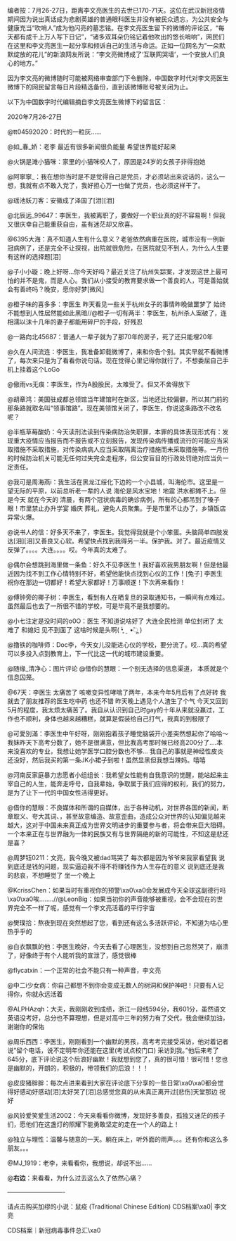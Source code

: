 编者按：7月26-27日，距离李文亮医生的去世已170-71天。这位在武汉新冠疫情期间因为说出真话成为悲剧英雄的普通眼科医生并没有被民众遗忘，为公共安全与健康充当“吹哨人”成为他闪亮的墓志铭。在李文亮医生留下的微博的评论区，“每天都有成千上万人写下日记”，“诸多双耳朵仍铭记着他吹出的悠长哨响”，网民们在这里和李文亮医生一起分享和倾诉自己的生活与命运。正如一位网名为“一朵默默绽放的花儿”的新浪网友所说：“李文亮微博成了‘互联网哭墙’，一个安放人们良心的地方。”

因为李文亮的微博随时可能被网络审查部门下令删除，中国数字时代对李文亮医生微博下的网民留言每日片段精选备份，直到该微博账号被关闭为止。 

以下为中国数字时代编辑摘自李文亮医生微博下的留言区：

2020年7月26-27日

@tt04592020：时代的一粒灰……

@如_春_娇：老李 最近有很多新闻很负能量 希望世界能好起来

@火锅是滩小猫咪：家里的小猫咪咬人了，原因是24岁的女孩子非得抱她

@阿寧寧_：我在想你当时是不是觉得自己是党员，才必须站出来说话的，这么一想，我就有点不敢入党了，我好担心万一也做了党员，也必须这样干了。

@瑶池妖刀客：安徽成了泽国了[泪][泪]

@北辰远_99647：李医生，我被离职了，要做好一个职业真的好不容易啊！但我又很庆幸自己能重获自由，虽有迷茫却又欣喜。

@6395大海：真不知道人生有什么意义？老爸依然病重在医院，城市没有一例新冠病例了，还是完全不让探视，出院就很危险，在医院就见不到人，为什么人生要有这样的选择题[泪]

@子小小璇：晚上好呀…你今天好吗？最近关注了杭州失踪案，才发现这世上最可怕的并不是鬼，而是人心。我们从小接受的教育要求做一个善良的人，可是善始就会有善终吗？晚安，愿你好梦[微风]

@橙子味的喜多多：李医生 昨天看见一些关于杭州女子的事情昨晚做噩梦了 始终不能想到人性居然能如此黑暗//@橙子一切有两半：李医生，杭州杀人案破了，连相濡以沫十几年的妻子都能用碎尸的手段，好残忍

@一路向北45687：普通人一辈子就为了那70年的房子，死了还只能埋20年

@久在人间流连：李医生，我准备卸载微博了，来和你告个别。其实早就不看微博了，每次来只是为了看看你说句话。现在觉得心里记得你就行了，不想委屈自己手机上挂着这个LoGo

@傲雨vs无痕：李医生，作为A股股民，太难受了。但又不舍得放下

@胡章鸿：美国驻成都总领馆当年建馆时在新区，当地还比较偏僻，所以其门前的那条路就取名叫“领事馆路”。现在美领馆关闭了，李医生，你说这条路改不改名呢？

@半瓶草莓酸奶：今天读刑法读到传染病防治失职罪，本罪的具体表现形式有：发现重大疫情应当报告而不报告或不立刻报告，发现传染病传播或流行的可能应当采取措施不采取措施，对传染病病人应当采取隔离治疗措施而未采取措施等。一月份的时候防治机关可能无任何过失完全走程序，但公安盲目的行政处罚绝对应当负一定责任。

@我可是周海燕i：我生活在黑龙江绥化下边的一个小县城，叫海伦市。这里是一望无际的平原，以前总听老一辈的人说 海伦是风水宝地！地震 洪水都摊不上。但是今天 就在今天的 清晨，有两个冠状病毒的确诊病例，所有的心都吊到了嗓子眼！市里禁止办升学宴 婚庆 葬礼，避免人员聚集。于是市里不让办了，乡镇饭店异常火爆。

@说书人的信：好多天不来了，李医生。我觉得我就是个小笨蛋。头脑简单四肢发达[泪][泪]又善良又心软。希望快点找到我得另一半。保护我。对了。最近疫情又反弹了。。。。大连。。。。哎。今年真的太难了。

@偶尔会想跳到海里做一条鱼：好久不见李医生！我好喜欢我男朋友啊！但是他最近因为找不到工作心情特别不好，希望他能快点找到心仪的工作！[兔子] 李医生祝你在那边一切都好！希望大家都好！万事顺遂！下次再来看你！

@傅钟旁的椰子树：李医生，看到有人在晒复旦的录取通知书，一瞬间有点难过。虽然最后也去了一所很不错的学校，可是毕竟不是我想要的。

@小七注定是没时间的o0O：医生 不知道说啥好了 大连全民检测 单位封闭了 太难了 和媳妇 见不到面了 这啥时候是头啊( •̥́ ˍ •̀ू )

@撸铁的咖啡师：Doc李，今天女儿没能进心仪的学校，要分流了。哎…真的希望可以多投入点到教育上，下一代比这一代的城市建设重要。

@随缘_清净心：图片评论 @借你的慧眼：一个别无选择的信息渠道， 本质就是个信息囚笼。

@67天：李医生 太痛苦了 咳嗽变异性哮喘了两年，本来今年5月后有了点好转 我就去了朋友推荐的医生吃中药 也还不错 昨天晚上遇见个人渣生了个气 今天又回到5月的程度，我太烦太痛苦了。我自从认识到自己时gay的十年从来就没赢过，工作也不顺利，身体也越来越糟糕，就算是假装给自己打气，我真的到极限了

@可愛別滿：李医生中午好呀，刚刚抱着孩子睡觉脑袋开小差突然想起你了哈哈～我妹昨天下高考分数了，她不是很满意，但比我高考那时候已经高200分了&#8230;.本来没喜欢的专业，我想让她学医学口腔分数也不够&#8230; 我自己的事就是神经性皮炎还没好，然后我买的第一条JK小裙子到啦！虽然显黑但我想当辣妈。嘻嘻

@河南反家庭暴力志愿者小组组长：我希望女性能有自我意识的觉醒，能站起来主宰自己的人生，能奔走呼号，自我辈始，争取属于我们应得的权利，我们的努力，是为了让下一代的中国女性活得更好。

@借你的慧眼：不良媒体和所谓的自媒体，出于各种动机，对世界各国的新闻，断章取义、夸大其词、，甚至故意编造、故意歪曲，造成公众对世界的认知偏见越来越大，这对于中国未来真正成为世界文明进步的重要参与者，将会带来巨大阻碍。一个本来正在与世界融为一体的民族又有与世界隔绝的新的可能性，不知这是悲还是喜？

@周梦钰0211：文亮，我今晚又被dad骂哭了 每次都是因为爷爷来我家看望我 说到底还是钱的问题，现实逼迫我不得不将赚钱作为人生存在的意义 说到底还是我的悲哀，不想睡觉了 坐一个晚上

@KcrissChen：如果当时有重视你的预警\xa0\xa0会发展成今天全球这副德行吗\xa0\xa0唉&#8230;&#8230;..//@LeonBig：如果当初你的声音能够被重视，会不会现在的世界完全不一样了呢，感觉有一个李文亮活着的平行宇宙

@樊璞拾：熬夜到现在突然想起了您，看到还有这么多活跃评论，不知道为啥心里热乎乎的

@白衣飘飘的他：李医生晚好，今天去看了心理医生，没想到自己忽然哭了，崩溃了，好像终于有个人能听我的宣泄了，感觉很棒

@flycatxin：一个正常的社会不能只有一种声音，李文亮

@中二i少女病：你自己都想不到你会变成无数人的树洞和保护神吧！只要有人记得你，你就永远活着

@ALPHAzqh：大夫，我刚刚收到成绩，浙江一段线594分，我601分，虽然语文英语没考好，总分也不算理想，但是对高中三年的努力有了交代，我会继续加油，谢谢你的保佑

@周乐西西：李医生，刚刚看到一个幽默的男孩，高考考完接受采访，他对着记者说&#8221;留个电话，说不定明年你还能在这里(考试点校门口) 采访到我。&#8221;他后来考了645分，底下评论说这个后浪好幽默！我就想到您了，真的很可惜！很可惜！您也是幽默的，开朗的，积极的，带领我们的后浪！！！

@皮皮猪胖胖：每次点进来看到大家在评论底下分享的一些日常\xa0\xa0都会觉得好感动好感动[泪]太好哭了[泪]总感觉您真的从未真正离开过[悲伤]天堂那边 祝好

@风铃爱笑爱生活2002：今天来看看你微博，发现好多善良，孤独又迷茫的孩子们，愿他们在这盏灯的照耀下能勇敢坚定的走在一个人的路上！

@独立与理性：温馨与随意的一天。躺在床上，听外面的雨声。。。还有你和这么多朋友。。。

@MJ_1919：老李，来看看你，我想说，却说不出……

@__右边__：来看看，为什么过去这么久了依然心痛？

&#8212;&#8212;&#8212;&#8212;&#8212;&#8212;&#8212;&#8212;&#8212;-

请点击购买加缪的小说：鼠疫 (Traditional Chinese Edition) CDS档案\xa0| 李文亮

CDS档案｜新冠病毒事件总汇\xa0


